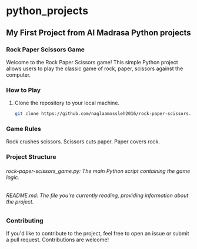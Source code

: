 # python_projects
## My First Project from Al Madrasa Python projects
### Rock Paper Scissors Game

Welcome to the Rock Paper Scissors game! This simple Python project allows users to play the classic game of rock, paper, scissors against the computer.

### How to Play

1. Clone the repository to your local machine.

   ```bash
   git clone https://github.com/naglaamossleh2016/rock-paper-scissors.git
   
### Game Rules
Rock crushes scissors.
Scissors cuts paper.
Paper covers rock.

### Project Structure
###### rock-paper-scissors_game.py: The main Python script containing the game logic.
###### README.md: The file you're currently reading, providing information about the project.

### Contributing

If you'd like to contribute to the project, feel free to open an issue or submit a pull request. Contributions are welcome!
